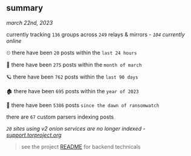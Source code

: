 
## summary
_march 22nd, 2023_

currently tracking `136` groups across `249` relays & mirrors - _`104` currently online_

⏲ there have been `20` posts within the `last 24 hours`

🦈 there have been `275` posts within the `month of march`

🪐 there have been `762` posts within the `last 90 days`

🏚 there have been `695` posts within the `year of 2023`

🦕 there have been `5386` posts `since the dawn of ransomwatch`

there are `67` custom parsers indexing posts

_`20` sites using v2 onion services are no longer indexed - [support.torproject.org](https://support.torproject.org/onionservices/v2-deprecation/)_

> see the project [README](https://github.com/joshhighet/ransomwatch#ransomwatch--) for backend technicals
